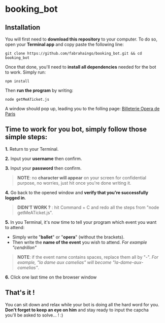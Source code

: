 # booking_bot

## Installation

You will first need to **download this repository** to your computer.
To do so, open your **Terminal app** and copy paste the following line:
```
git clone https://github.com/fabrahaingo/booking_bot.git && cd booking_bot
```

Once that done, you'll need to **install all dependencies** needed for the bot to work.
Simply run:
```
npm install
```

Then **run the program** by writing:
```
node getMeATicket.js
```

A window should pop up, leading you to the folling page: [Billeterie Opera de Paris](https://billetterie.operadeparis.fr/account/login)


## Time to work for you bot, simply follow those simple steps:

**1.** Return to your Terminal.


**2.** Input your **username** then confirm.


**3.** Input your **password** then confirm. 
> **NOTE**: no **character will appear** on your screen for confidential purpose, no worries, just hit <Enter> once you're done writing it.


**4.** Go back to the opened window and **verify that you're successfully logged in**. 
> **DIDN'T WORK ?** : hit Command + C and redo all the steps from "node getMeATicket.js".


**5.** In you Terminal, it's now time to tell your program which event you want to attend:
   - Simply write "**ballet**" or "**opera**" (without the brackets).
   - Then write the **name of the event** you wish to attend.
	   *For example "cendrillon"*
> **NOTE**: if the event name contains spaces, replace them all by "-".
*For example, "la dame aux camelias" will become "la-dame-aux-camelias"*.


**6.** Click one last time on the browser window

## That's it !

You can sit down and relax while your bot is doing all the hard word for you.
**Don't forget to keep an eye on him** and stay ready to input the capcha you'll be asked to solve... ! :)
